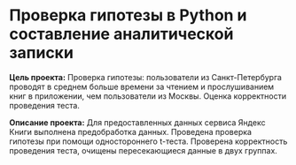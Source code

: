 # Проверка гипотезы в Python и составление аналитической записки

**Цель проекта:** Проверка гипотезы: пользователи из Санкт-Петербурга проводят в среднем больше времени за чтением и прослушиванием книг в приложении, чем пользователи из Москвы. Оценка корректности проведения теста.

**Описание проекта:** Для предоставленных данных сервиса Яндекс Книги выполнена предобработка данных. Проведена проверка гипотезы при помощи одностороннего t-теста. Проверена корректность проведения теста, очищены пересекающиеся данные в двух группах. 
